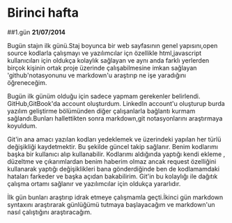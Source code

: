 # Birinci hafta
##1.gün
**21/07/2014**

Bugün stajın ilk günü.Staj boyunca bir web sayfasının genel yapısını,open source kodlarla çalışmayı ve yazılımcılar içn özellikle html,javascript kullanıcıları için oldukça kolaylık sağlayan ve aynı anda farklı yerlerden birçok kişinin ortak proje üzerinde çalışabilmesine imkan sağlayan 'github'notasyonunu ve markdown'u araştırıp ne işe yaradığını öğreneceğim.


Bugün ilk günüm olduğu için sadece yapmam gerekenler belirlendi. GitHub,GitBook'da account oluşturdum. LinkedIn account'u oluşturup burda yazılım geliştirme bölümünden diğer çalışanlarla bağlantı kurmam sağlandı.Bunları hallettikten sonra markdown,git notasyonlarını araştırmaya koyuldum.


Git'in ana amacı yazılan kodları yedeklemek ve üzerindeki yapılan her türlü değişikliği kaydetmektir. Bu şekilde güncel takip sağlanır. Benim kodlarımı başka bir kullanıcı alıp kullanabilir. Kodlarımı aldığında yaptığı kendi ekleme , düzeltme ve çıkarımlardan benim haberim olmaz ancak request özelliğini kullanarak yaptığı değişiklikleri bana gönderdiğinde ben de kodlamamdaki hataları farkeder ve başka açıdan bakabilirim. Git'in bu kolaylığı ile dağıtık çalışma ortamı sağlanır ve yazılımcılar için oldukça yararlıdır.


İlk gün bunları araştırıp idrak etmeye çalışmamla geçti.İkinci gün markdown syntaxını araştırarak günlüğümü tutmaya başlayacağım ve markdown'un nasıl çalıştığını araştıracağım.

